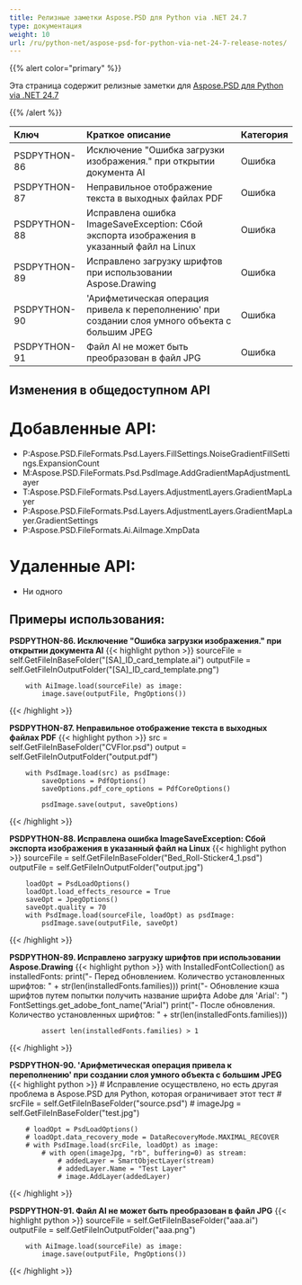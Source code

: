 ```yaml
---
title: Релизные заметки Aspose.PSD для Python via .NET 24.7
type: документация
weight: 10
url: /ru/python-net/aspose-psd-for-python-via-net-24-7-release-notes/
---
```


{{% alert color="primary" %}}

Эта страница содержит релизные заметки для [Aspose.PSD для Python via .NET 24.7](https://pypi.org/project/aspose-psd/)

{{% /alert %}}

| **Ключ**      | **Краткое описание**                                                                                              | **Категория** |
|:-------------|:------------------------------------------------------------------------------------------------------------------|:-------------|
| PSDPYTHON-86 | Исключение "Ошибка загрузки изображения." при открытии документа AI                           | Ошибка      |
| PSDPYTHON-87 | Неправильное отображение текста в выходных файлах PDF                                  | Ошибка      |
| PSDPYTHON-88 | Исправлена ошибка ImageSaveException: Сбой экспорта изображения в указанный файл на Linux | Ошибка      |
| PSDPYTHON-89 | Исправлено загрузку шрифтов при использовании Aspose.Drawing                               | Ошибка      |
| PSDPYTHON-90 | 'Арифметическая операция привела к переполнению' при создании слоя умного объекта с большим JPEG | Ошибка      |
| PSDPYTHON-91 | Файл AI не может быть преобразован в файл JPG                                            | Ошибка      |

## **Изменения в общедоступном API**
# **Добавленные API:**
- P:Aspose.PSD.FileFormats.Psd.Layers.FillSettings.NoiseGradientFillSettings.ExpansionCount
- M:Aspose.PSD.FileFormats.Psd.PsdImage.AddGradientMapAdjustmentLayer
- T:Aspose.PSD.FileFormats.Psd.Layers.AdjustmentLayers.GradientMapLayer
- P:Aspose.PSD.FileFormats.Psd.Layers.AdjustmentLayers.GradientMapLayer.GradientSettings
- P:Aspose.PSD.FileFormats.Ai.AiImage.XmpData

# **Удаленные API:**
- Ни одного

## **Примеры использования:**

**PSDPYTHON-86. Исключение "Ошибка загрузки изображения." при открытии документа AI**
{{< highlight python >}}
        sourceFile = self.GetFileInBaseFolder("[SA]_ID_card_template.ai")
        outputFile = self.GetFileInOutputFolder("[SA]_ID_card_template.png")

        with AiImage.load(sourceFile) as image:
            image.save(outputFile, PngOptions())
{{< /highlight >}}

**PSDPYTHON-87. Неправильное отображение текста в выходных файлах PDF**
{{< highlight python >}}
        src = self.GetFileInBaseFolder("CVFlor.psd")
        output = self.GetFileInOutputFolder("output.pdf")

        with PsdImage.load(src) as psdImage:
            saveOptions = PdfOptions()
            saveOptions.pdf_core_options = PdfCoreOptions()

            psdImage.save(output, saveOptions)
{{< /highlight >}}


**PSDPYTHON-88. Исправлена ошибка ImageSaveException: Сбой экспорта изображения в указанный файл на Linux**
{{< highlight python >}}
        sourceFile = self.GetFileInBaseFolder("Bed_Roll-Sticker4_1.psd")
        outputFile = self.GetFileInOutputFolder("output.jpg")

        loadOpt = PsdLoadOptions()
        loadOpt.load_effects_resource = True
        saveOpt = JpegOptions()
        saveOpt.quality = 70
        with PsdImage.load(sourceFile, loadOpt) as psdImage:
            psdImage.save(outputFile, saveOpt)
{{< /highlight >}}


**PSDPYTHON-89. Исправлено загрузку шрифтов при использовании Aspose.Drawing**
{{< highlight python >}}
        with InstalledFontCollection() as installedFonts:
            print("- Перед обновлением. Количество установленных шрифтов: " + str(len(installedFonts.families)))
            print("- Обновление кэша шрифтов путем попытки получить название шрифта Adobe для 'Arial': ")
            FontSettings.get_adobe_font_name("Arial")
            print("- После обновления. Количество установленных шрифтов: " + str(len(installedFonts.families)))

            assert len(installedFonts.families) > 1
{{< /highlight >}}


**PSDPYTHON-90. 'Арифметическая операция привела к переполнению' при создании слоя умного объекта с большим JPEG**
{{< highlight python >}}
        # Исправление осуществлено, но есть другая проблема в Aspose.PSD для Python, которая ограничивает этот тест
        # srcFile = self.GetFileInBaseFolder("source.psd")
        # imageJpg = self.GetFileInBaseFolder("test.jpg")

        # loadOpt = PsdLoadOptions()
        # loadOpt.data_recovery_mode = DataRecoveryMode.MAXIMAL_RECOVER
        # with PsdImage.load(srcFile, loadOpt) as image:
            # with open(imageJpg, "rb", buffering=0) as stream:
                # addedLayer = SmartObjectLayer(stream)
                # addedLayer.Name = "Test Layer"
                # image.AddLayer(addedLayer)
{{< /highlight >}}


**PSDPYTHON-91. Файл AI не может быть преобразован в файл JPG**
{{< highlight python >}}
        sourceFile = self.GetFileInBaseFolder("aaa.ai")
        outputFile = self.GetFileInOutputFolder("aaa.png")

        with AiImage.load(sourceFile) as image:
            image.save(outputFile, PngOptions())
{{< /highlight >}}
